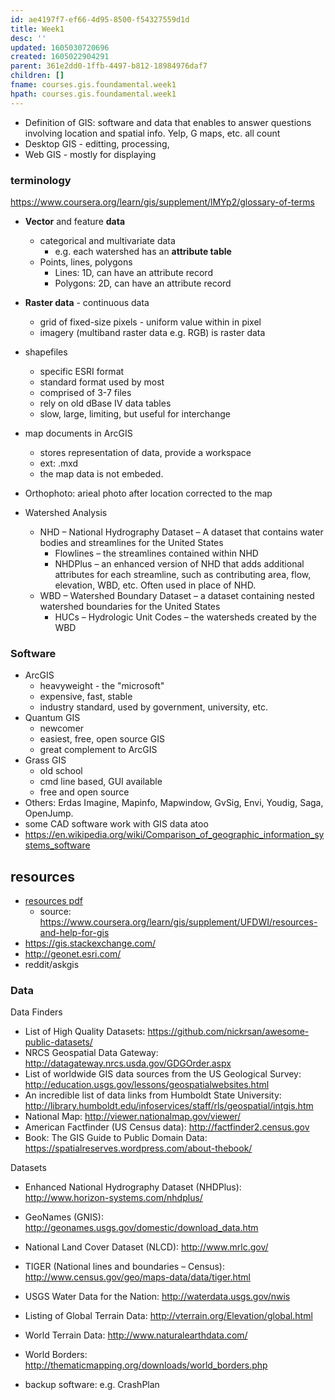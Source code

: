 ```yaml
---
id: ae4197f7-ef66-4d95-8500-f54327559d1d
title: Week1
desc: ''
updated: 1605030720696
created: 1605022904291
parent: 361e2dd0-1ffb-4497-b812-18984976daf7
children: []
fname: courses.gis.foundamental.week1
hpath: courses.gis.foundamental.week1
---
```

- Definition of GIS: software and data that enables to answer questions involving location and spatial info. Yelp, G maps, etc. all count
- Desktop GIS - editting, processing, 
- Web GIS - mostly for displaying 

### terminology

<https://www.coursera.org/learn/gis/supplement/lMYp2/glossary-of-terms>

- **Vector** and feature **data**
  - categorical and multivariate data 
    - e.g. each watershed has an **attribute table** 
  - Points, lines, polygons
    - Lines: 1D, can have an attribute record
    - Polygons: 2D, can have an attribute record

- **Raster data** - continuous data 
  - grid of fixed-size pixels - uniform value within in pixel
  - imagery (multiband raster data e.g. RGB) is raster data

- shapefiles
  - specific ESRI format
  - standard format used by most 
  - comprised of 3-7 files
  - rely on old dBase IV data tables 
  - slow, large, limiting, but useful for interchange

- map documents in ArcGIS 
  - stores representation of data, provide a workspace
  - ext: .mxd
  - the map data is not embeded. 

- Orthophoto: arieal photo after location corrected to the map

- Watershed Analysis
  - NHD – National Hydrography Dataset – A dataset that contains water bodies and streamlines for the United States
    - Flowlines – the streamlines contained within NHD
    - NHDPlus – an enhanced version of NHD that adds additional attributes for each streamline, such as contributing area, flow, elevation, WBD, etc. Often used in place of NHD.
  - WBD – Watershed Boundary Dataset – a dataset containing nested watershed boundaries for the United States 
    - HUCs – Hydrologic Unit Codes – the watersheds created by the WBD   

### Software

- ArcGIS 
  - heavyweight - the "microsoft"
  - expensive, fast, stable
  - industry standard, used by government, university, etc. 
- Quantum GIS 
  - newcomer 
  - easiest, free, open source GIS 
  - great complement to ArcGIS 
- Grass GIS
  - old school
  - cmd line based, GUI available 
  - free and open source 
- Others: Erdas Imagine, Mapinfo, Mapwindow, GvSig, Envi, Youdig, Saga, OpenJump. 
- some CAD software work with GIS data atoo 
- <https://en.wikipedia.org/wiki/Comparison_of_geographic_information_systems_software>

## resources

- [resources pdf](/assets/pdfs/gis-resources.pdf)
  - source:  <https://www.coursera.org/learn/gis/supplement/UFDWI/resources-and-help-for-gis>
- <https://gis.stackexchange.com/> 
- <http://geonet.esri.com/> 
- reddit/askgis

### Data

Data Finders

- List of High Quality Datasets: <https://github.com/nickrsan/awesome-public-datasets/>
- NRCS Geospatial Data Gateway: <http://datagateway.nrcs.usda.gov/GDGOrder.aspx>
- List of worldwide GIS data sources from the US Geological Survey: <http://education.usgs.gov/lessons/geospatialwebsites.html>
- An incredible list of data links from Humboldt State University: <http://library.humboldt.edu/infoservices/staff/rls/geospatial/intgis.htm>
- National Map: <http://viewer.nationalmap.gov/viewer/>
- American Factfinder (US Census data): <http://factfinder2.census.gov>
- Book: The GIS Guide to Public Domain Data: <https://spatialreserves.wordpress.com/about-thebook/>

Datasets

- Enhanced National Hydrography Dataset (NHDPlus): <http://www.horizon-systems.com/nhdplus/>

- GeoNames (GNIS): <http://geonames.usgs.gov/domestic/download_data.htm>

- National Land Cover Dataset (NLCD): <http://www.mrlc.gov/>

- TIGER (National lines and boundaries – Census):
  <http://www.census.gov/geo/maps-data/data/tiger.html>

- USGS Water Data for the Nation: <http://waterdata.usgs.gov/nwis>

- Listing of Global Terrain Data: <http://vterrain.org/Elevation/global.html>

- World Terrain Data: <http://www.naturalearthdata.com/>

- World Borders: <http://thematicmapping.org/downloads/world_borders.php>

- backup software: e.g. CrashPlan 

